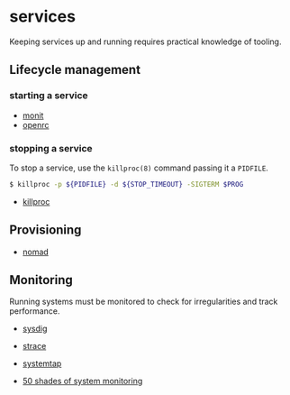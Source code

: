 # services
Keeping services up and running requires practical knowledge of tooling.

## Lifecycle management
### starting a service
- [monit](https://mmonit.com/monit/)
- [openrc](https://en.wikipedia.org/wiki/OpenRC)

### stopping a service
To stop a service, use the `killproc(8)` command passing it a `PIDFILE`.
```sh
$ killproc -p ${PIDFILE} -d ${STOP_TIMEOUT} -SIGTERM $PROG
```
- [killproc](http://www.linux-tutorial.info/modules.php?name=ManPage&sec=8&manpage=killproc)

## Provisioning
- [nomad](https://www.nomadproject.io/)

## Monitoring
Running systems must be monitored to check for irregularities and track
performance.
- [sysdig](https://github.com/draios/sysdig)
- [strace](https://en.wikipedia.org/wiki/Strace)
- [systemtap](https://en.wikipedia.org/wiki/SystemTap)

- [50 shades of system monitoring](https://sysdig.com/50-shades-of-system-calls/)
